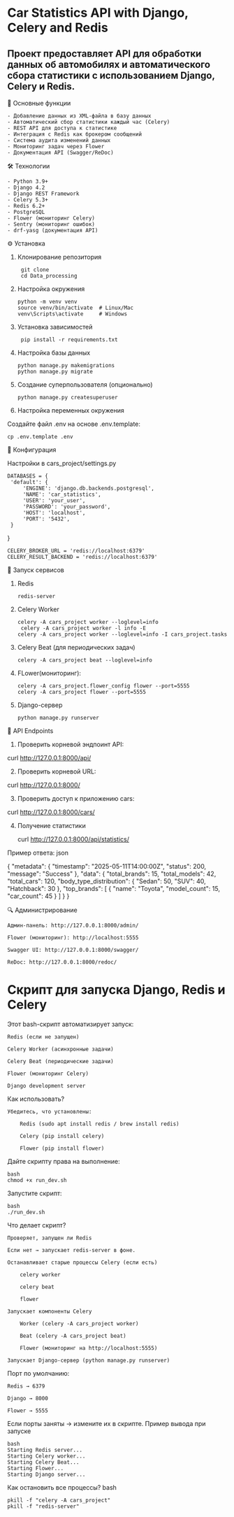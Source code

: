 # Car Statistics API with Django, Celery and Redis

## Проект предоставляет API для обработки данных об автомобилях и автоматического сбора статистики с использованием Django, Celery и Redis.


🚀 Основные функции

    - Добавление данных из XML-файла в базу данных
    - Автоматический сбор статистики каждый час (Celery)
    - REST API для доступа к статистике
    - Интеграция с Redis как брокером сообщений
    - Система аудита изменений данных
    - Мониторинг задач через Flower
    - Документация API (Swagger/ReDoc)

🛠 Технологии

    - Python 3.9+
    - Django 4.2
    - Django REST Framework
    - Celery 5.3+
    - Redis 6.2+
    - PostgreSQL
    - Flower (мониторинг Celery)
    - Sentry (мониторинг ошибок)
    - drf-yasg (документация API)

⚙️ Установка
1. Клонирование репозитория

        git clone
        cd Data_processing
2. Настройка окружения

       python -m venv venv
       source venv/bin/activate  # Linux/Mac
       venv\Scripts\activate     # Windows

3. Установка зависимостей

        pip install -r requirements.txt

4. Настройка базы данных

       python manage.py makemigrations
       python manage.py migrate

5. Создание суперпользователя (опционально)

       python manage.py createsuperuser

6. Настройка переменных окружения

Создайте файл .env на основе .env.template:

    cp .env.template .env

🔧 Конфигурация

Настройки в cars_project/settings.py


    DATABASES = {
     'default': {
         'ENGINE': 'django.db.backends.postgresql',
         'NAME': 'car_statistics',
         'USER': 'your_user',
         'PASSWORD': 'your_password',
         'HOST': 'localhost',
         'PORT': '5432',
     }
}


    CELERY_BROKER_URL = 'redis://localhost:6379'
    CELERY_RESULT_BACKEND = 'redis://localhost:6379'

🚦 Запуск сервисов
1. Redis

       redis-server

2. Celery Worker

       celery -A cars_project worker --loglevel=info
        celery -A cars_project worker -l info -E
       celery -A cars_project worker --loglevel=info -I cars_project.tasks


3. Celery Beat (для периодических задач)

       celery -A cars_project beat --loglevel=info

4. FLower(мониторинг):

       celery -A cars_project.flower_config flower --port=5555
       celery -A cars_project flower --port=5555

5. Django-сервер

       python manage.py runserver

📡 API Endpoints

1. Проверить корневой эндпоинт API:

curl http://127.0.0.1:8000/api/

2. Проверить корневой URL:   

curl http://127.0.0.1:8000/

3. Проверить доступ к приложению cars:

curl http://127.0.0.1:8000/cars/

4. Получение статистики
    
    curl http://127.0.0.1:8000/api/statistics/


Пример ответа:
json

{
    "metadata": {
        "timestamp": "2025-05-11T14:00:00Z",
        "status": 200,
        "message": "Success"
    },
    "data": {
        "total_brands": 15,
        "total_models": 42,
        "total_cars": 120,
        "body_type_distribution": {
            "Sedan": 50,
            "SUV": 40,
            "Hatchback": 30
        },
        "top_brands": [
            {
                "name": "Toyota",
                "model_count": 15,
                "car_count": 45
            }
        ]
    }
}

🔍 Администрирование

    Админ-панель: http://127.0.0.1:8000/admin/

    Flower (мониторинг): http://localhost:5555

    Swagger UI: http://127.0.0.1:8000/swagger/

    ReDoc: http://127.0.0.1:8000/redoc/


# Скрипт для запуска Django, Redis и Celery

Этот bash-скрипт автоматизирует запуск:

    Redis (если не запущен)

    Celery Worker (асинхронные задачи)

    Celery Beat (периодические задачи)

    Flower (мониторинг Celery)

    Django development server

Как использовать?

    Убедитесь, что установлены:

        Redis (sudo apt install redis / brew install redis)

        Celery (pip install celery)

        Flower (pip install flower)

Дайте скрипту права на выполнение:

    bash
    chmod +x run_dev.sh

Запустите скрипт:

    bash
    ./run_dev.sh

Что делает скрипт?

    Проверяет, запущен ли Redis

    Если нет → запускает redis-server в фоне.

    Останавливает старые процессы Celery (если есть)

        celery worker

        celery beat

        flower

    Запускает компоненты Celery

        Worker (celery -A cars_project worker)

        Beat (celery -A cars_project beat)

        Flower (мониторинг на http://localhost:5555)

    Запускает Django-сервер (python manage.py runserver)

Порт по умолчанию:

    Redis → 6379

    Django → 8000

    Flower → 5555

Если порты заняты → измените их в скрипте.
Пример вывода при запуске

    bash
    Starting Redis server...
    Starting Celery worker...
    Starting Celery Beat...
    Starting Flower...
    Starting Django server...

Как остановить все процессы?
bash

    pkill -f "celery -A cars_project"
    pkill -f "redis-server"